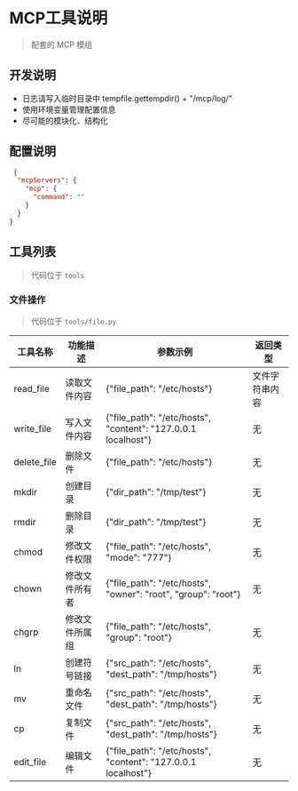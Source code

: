 # MCP工具说明

> 配套的 MCP 模组

## 开发说明

- 日志请写入临时目录中 tempfile.gettempdir() + "/mcp/log/"
- 使用环境变量管理配置信息
- 尽可能的模块化、结构化

## 配置说明

```json
 {
  "mcpServers": {
    "mcp": {
      "command": ""
    }
  }
}
```

## 工具列表

> 代码位于 `tools`

### 文件操作

> 代码位于 `tools/file.py`

| 工具名称        | 功能描述    | 参数示例                                                          | 返回类型    |
|-------------|---------|---------------------------------------------------------------|---------|
| read_file   | 读取文件内容  | {"file_path": "/etc/hosts"}                                   | 文件字符串内容 |
| write_file  | 写入文件内容  | {"file_path": "/etc/hosts", "content": "127.0.0.1 localhost"} | 无       |
| delete_file | 删除文件    | {"file_path": "/etc/hosts"}                                   | 无       |
| mkdir       | 创建目录    | {"dir_path": "/tmp/test"}                                     | 无       |
| rmdir       | 删除目录    | {"dir_path": "/tmp/test"}                                     | 无       |
| chmod       | 修改文件权限  | {"file_path": "/etc/hosts", "mode": "777"}                    | 无       |
| chown       | 修改文件所有者 | {"file_path": "/etc/hosts", "owner": "root", "group": "root"} | 无       |
| chgrp       | 修改文件所属组 | {"file_path": "/etc/hosts", "group": "root"}                  | 无       |
| ln          | 创建符号链接  | {"src_path": "/etc/hosts", "dest_path": "/tmp/hosts"}         | 无       |
| mv          | 重命名文件   | {"src_path": "/etc/hosts", "dest_path": "/tmp/hosts"}         | 无       |
| cp          | 复制文件    | {"src_path": "/etc/hosts", "dest_path": "/tmp/hosts"}         | 无       |
| edit_file   | 编辑文件    | {"file_path": "/etc/hosts", "content": "127.0.0.1 localhost"} | 无       |